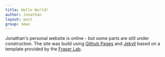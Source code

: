 ```yaml
---
title: Hello World!
author: Jonathan
layout: post
group: news
---
```

Jonathan's personal website is online - but some parts are still under construction. The site was build using [Github Pages](https://pages.github.com/) and [Jekyll](https://jekyllrb.com/) based on a template provided by the [Fraser Lab](https://fraserlab.com/2020/05/03/Clone-this-website/).
